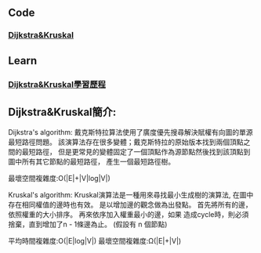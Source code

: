 ## Code
### [Dijkstra&Kruskal](https://github.com/Teresakao0421/teresa/blob/master/HW6/Dijkstra_06170215.py)

## Learn
### [Dijkstra&Kruskal學習歷程](https://github.com/Teresakao0421/teresa/blob/master/HW6/Dijkstra與Kruskal流程圖%20程式碼學習歷程與Dijkstra與Kruskal原理說明.ipynb)

## Dijkstra&Kruskal簡介:
Dijkstra's algorithm:
戴克斯特拉算法使用了廣度優先搜尋解決賦權有向圖的單源最短路徑問題。
該演算法存在很多變體；戴克斯特拉的原始版本找到兩個頂點之間的最短路徑，
但是更常見的變體固定了一個頂點作為源節點然後找到該頂點到圖中所有其它節點的最短路徑，
產生一個最短路徑樹。

最壞空間複雜度:O(|E|+|V|log|V|)

Kruskal's algorithm:
Kruskal演算法是一種用來尋找最小生成樹的演算法,
在圖中存在相同權值的邊時也有效。
是以增加邊的觀念做為出發點。
首先將所有的邊，依照權重的大小排序。
再來依序加入權重最小的邊，如果 造成cycle時，則必須捨棄，直到增加了n - 1條邊為止。
(假設有 n 個節點)

平均時間複雜度:O(|E|log|V|)
最壞空間複雜度:Ω(|E|+|V|)
